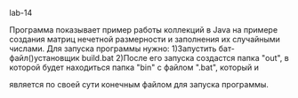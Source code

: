 lab-14


Программа показывает пример работы коллекций в Java на примере создания матриц нечетной размерности и заполнения их случайными числами. 
Для запуска программы нужно:
1)Запустить бат-файл()установщик build.bat
2)После его запуска создастся папка "out", в которой будет находиться папка "bin" с файлом ".bat", который и 

является по своей сути конечным файлом для запуска программы.
